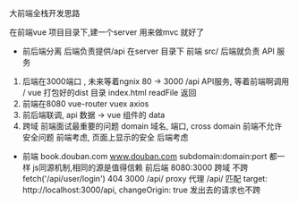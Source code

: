 大前端全栈开发思路

在前端vue 项目目录下,建一个server  用来做mvc 就好了

- 前后端分离
  后端负责提供/api 在server 目录下
  前端 src/
  后端就负责 API 服务

1. 后端在3000端口 , 未来等着ngnix 80 -> 3000  /api  API服务, 等着前端啊调用  / vue 打包好的dist 目录 index.html readFile 返回 
2. 前端在8080 vue-router vuex  axios  
3. 前后端联调, api  数据 -> vue  组件的 data
4. 跨域 前端面试最重要的问题
  domain 域名, 端口, cross domain
  前端不允许  安全问题
  前端考虑, 页面上显示的安全
  后端考虑 
- 前端
book.douban.com
www.douban.com
subdomain:domain:port 都一样
js同源机制,相同的源是值得信赖
前后端 8080:3000 跨域 
不跨  fetch('/api/user/login') 404
3000  /api/ proxy 代理
/api/ 匹配
target: http://localhost:3000/api,
changeOrigin: true
发出去的请求也不跨